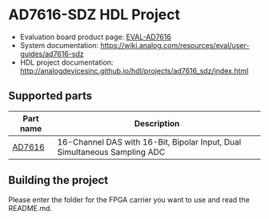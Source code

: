 # AD7616-SDZ HDL Project

- Evaluation board product page: [EVAL-AD7616](https://www.analog.com/eval-ad7616)
- System documentation: https://wiki.analog.com/resources/eval/user-guides/ad7616-sdz
- HDL project documentation: http://analogdevicesinc.github.io/hdl/projects/ad7616_sdz/index.html

## Supported parts

| Part name                                      | Description                                                  |
|------------------------------------------------|--------------------------------------------------------------|
| [AD7616](https://www.analog.com/ad7616)        | 16-Channel DAS with 16-Bit, Bipolar Input, Dual Simultaneous Sampling ADC |

## Building the project

Please enter the folder for the FPGA carrier you want to use and read the README.md.
